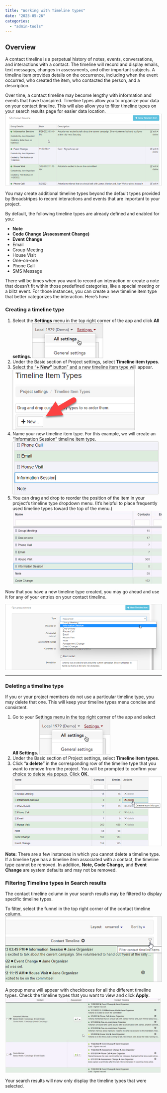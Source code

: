 ```yaml
---
title: "Working with Timeline types"
date: "2023-05-26"
categories: 
  - "admin-tools"
---
```


## Overview

A contact timeline is a perpetual history of notes, events, conversations, and interactions with a contact. The timeline will record and display emails, text messages, changes in assessments, and other important subjects. A timeline item provides details on the occurrence, including when the event occurred, who created the item, who contacted the person, and a description.

Over time, a contact timeline may become lengthy with information and events that have transpired. Timeline types allow you to organize your data on your contact timeline. This will also allow you to filter timeline types on your search results page for easier data location. ![](images/contact-timeline2.png)

You may create additional timeline types beyond the default types provided by Broadstripes to record interactions and events that are important to your project.

By default, the following timeline types are already defined and enabled for you:

- **Note**
- **Code Change (Assessment Change)**
- **Event Change**
- Email
- Group Meeting
- House Visit
- One-on-one
- Phone Call
- SMS Message

There will be times when you want to record an interaction or create a note that doesn’t fit within those predefined categories, like a special meeting or a blitz event. For those instances, you can create a new timeline item type that better categorizes the interaction. Here’s how:

### Creating a timeline type

1. Select the **Settings** menu in the top right corner of the app and click **All settings. ![](images/StartNewAdminSettings.png)** 
2. Under the Basic section of Project settings, select **Timeline item types**.
3. Select the “**\+ New”** button” and a new timeline item type will appear. ![](images/New_Timeline_Type.png)
4. Name your new timeline item type. For this example, we will create an “Information Session” timeline item type. ![](images/Information-Session-Timeline-type.png)
5. You can drag and drop to reorder the position of the item in your project’s timeline type dropdown menu. (It’s helpful to place frequently used timeline types toward the top of the menu.) ![](images/Dragdroptimelinetype.gif)

Now that you have a new timeline type created, you may go ahead and use it for any of your entries on your contact timeline.

![](images/timeline-entry-creation.png)

* * *

### Deleting a timeline type

If you or your project members do not use a particular timeline type, you may delete that one. This will keep your timeline types menu concise and consistent.

1. Go to your Settings menu in the top right corner of the app and select **All Settings. ![](images/StartNewAdminSettings.png)** 
2. Under the Basic section of Project settings, select **Timeline item types.**
3. Click “**x delete**” in the corresponding row of the timeline type that you want to remove from the project. You will be prompted to confirm your choice to delete via popup. Click ****OK. ![Delete timeline type](images/Delete_timeline_type.png)**** 

**Note:** There are a few instances in which you cannot delete a timeline type. If a timeline type has a timeline item associated with a contact, the timeline type cannot be removed. In addition, **Note, Code Change,** and **Event Change** are system defaults and may not be removed.

### Filtering Timeline types in Search results

The contact timeline column in your search results may be filtered to display specific timeline types.

To filter, select the funnel in the top right corner of the contact timeline column. ![](images/contacttimelinefilter.png)

A popup menu will appear with checkboxes for all the different timeline types. Check the timeline types that you want to view and click **Apply**. ![](images/filtercontacttimeline2.gif)

Your search results will now only display the timeline types that were selected.
